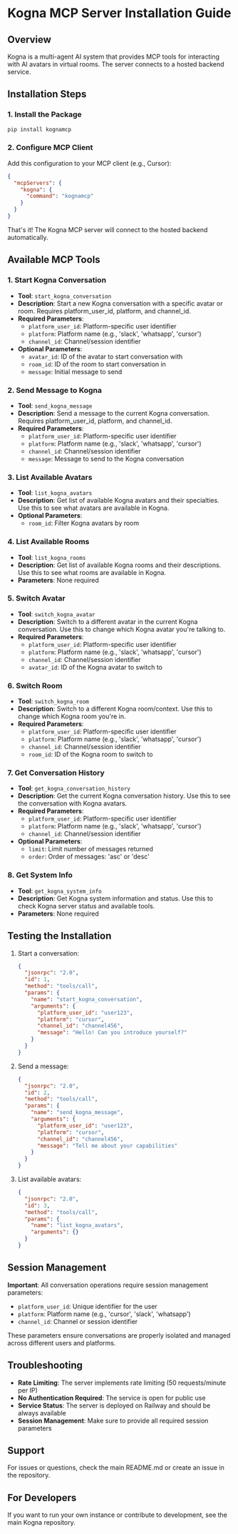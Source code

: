 # Kogna MCP Server Installation Guide

## Overview
Kogna is a multi-agent AI system that provides MCP tools for interacting with AI avatars in virtual rooms. The server connects to a hosted backend service.

## Installation Steps

### 1. Install the Package
```bash
pip install kognamcp
```

### 2. Configure MCP Client
Add this configuration to your MCP client (e.g., Cursor):

```json
{
  "mcpServers": {
    "kogna": {
      "command": "kognamcp"
    }
  }
}
```

That's it! The Kogna MCP server will connect to the hosted backend automatically.

## Available MCP Tools

### 1. Start Kogna Conversation
- **Tool**: `start_kogna_conversation`
- **Description**: Start a new Kogna conversation with a specific avatar or room. Requires platform_user_id, platform, and channel_id.
- **Required Parameters**: 
  - `platform_user_id`: Platform-specific user identifier
  - `platform`: Platform name (e.g., 'slack', 'whatsapp', 'cursor')
  - `channel_id`: Channel/session identifier
- **Optional Parameters**:
  - `avatar_id`: ID of the avatar to start conversation with
  - `room_id`: ID of the room to start conversation in
  - `message`: Initial message to send

### 2. Send Message to Kogna
- **Tool**: `send_kogna_message`
- **Description**: Send a message to the current Kogna conversation. Requires platform_user_id, platform, and channel_id.
- **Required Parameters**:
  - `platform_user_id`: Platform-specific user identifier
  - `platform`: Platform name (e.g., 'slack', 'whatsapp', 'cursor')
  - `channel_id`: Channel/session identifier
  - `message`: Message to send to the Kogna conversation

### 3. List Available Avatars
- **Tool**: `list_kogna_avatars`
- **Description**: Get list of available Kogna avatars and their specialties. Use this to see what avatars are available in Kogna.
- **Optional Parameters**:
  - `room_id`: Filter Kogna avatars by room

### 4. List Available Rooms
- **Tool**: `list_kogna_rooms`
- **Description**: Get list of available Kogna rooms and their descriptions. Use this to see what rooms are available in Kogna.
- **Parameters**: None required

### 5. Switch Avatar
- **Tool**: `switch_kogna_avatar`
- **Description**: Switch to a different avatar in the current Kogna conversation. Use this to change which Kogna avatar you're talking to.
- **Required Parameters**:
  - `platform_user_id`: Platform-specific user identifier
  - `platform`: Platform name (e.g., 'slack', 'whatsapp', 'cursor')
  - `channel_id`: Channel/session identifier
  - `avatar_id`: ID of the Kogna avatar to switch to

### 6. Switch Room
- **Tool**: `switch_kogna_room`
- **Description**: Switch to a different Kogna room/context. Use this to change which Kogna room you're in.
- **Required Parameters**:
  - `platform_user_id`: Platform-specific user identifier
  - `platform`: Platform name (e.g., 'slack', 'whatsapp', 'cursor')
  - `channel_id`: Channel/session identifier
  - `room_id`: ID of the Kogna room to switch to

### 7. Get Conversation History
- **Tool**: `get_kogna_conversation_history`
- **Description**: Get the current Kogna conversation history. Use this to see the conversation with Kogna avatars.
- **Required Parameters**:
  - `platform_user_id`: Platform-specific user identifier
  - `platform`: Platform name (e.g., 'slack', 'whatsapp', 'cursor')
  - `channel_id`: Channel/session identifier
- **Optional Parameters**:
  - `limit`: Limit number of messages returned
  - `order`: Order of messages: 'asc' or 'desc'

### 8. Get System Info
- **Tool**: `get_kogna_system_info`
- **Description**: Get Kogna system information and status. Use this to check Kogna server status and available tools.
- **Parameters**: None required

## Testing the Installation

1. Start a conversation:
   ```json
   {
     "jsonrpc": "2.0",
     "id": 1,
     "method": "tools/call",
     "params": {
       "name": "start_kogna_conversation",
       "arguments": {
         "platform_user_id": "user123",
         "platform": "cursor",
         "channel_id": "channel456",
         "message": "Hello! Can you introduce yourself?"
       }
     }
   }
   ```

2. Send a message:
   ```json
   {
     "jsonrpc": "2.0",
     "id": 2,
     "method": "tools/call",
     "params": {
       "name": "send_kogna_message",
       "arguments": {
         "platform_user_id": "user123",
         "platform": "cursor",
         "channel_id": "channel456",
         "message": "Tell me about your capabilities"
       }
     }
   }
   ```

3. List available avatars:
   ```json
   {
     "jsonrpc": "2.0",
     "id": 3,
     "method": "tools/call",
     "params": {
       "name": "list_kogna_avatars",
       "arguments": {}
     }
   }
   ```

## Session Management

**Important**: All conversation operations require session management parameters:
- `platform_user_id`: Unique identifier for the user
- `platform`: Platform name (e.g., 'cursor', 'slack', 'whatsapp')
- `channel_id`: Channel or session identifier

These parameters ensure conversations are properly isolated and managed across different users and platforms.

## Troubleshooting

- **Rate Limiting**: The server implements rate limiting (50 requests/minute per IP)
- **No Authentication Required**: The service is open for public use
- **Service Status**: The server is deployed on Railway and should be always available
- **Session Management**: Make sure to provide all required session parameters

## Support

For issues or questions, check the main README.md or create an issue in the repository.

## For Developers

If you want to run your own instance or contribute to development, see the main Kogna repository. 